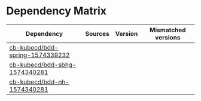 # Dependency Matrix

Dependency | Sources | Version | Mismatched versions
---------- | ------- | ------- | -------------------
[cb-kubecd/bdd-spring-1574339232](https://github.com/cb-kubecd/bdd-spring-1574339232.git) |  | []() | 
[cb-kubecd/bdd-sbhg-1574340281](https://github.com/cb-kubecd/bdd-sbhg-1574340281.git) |  | []() | 
[cb-kubecd/bdd-nh-1574340281](https://github.com/cb-kubecd/bdd-nh-1574340281.git) |  | []() | 
